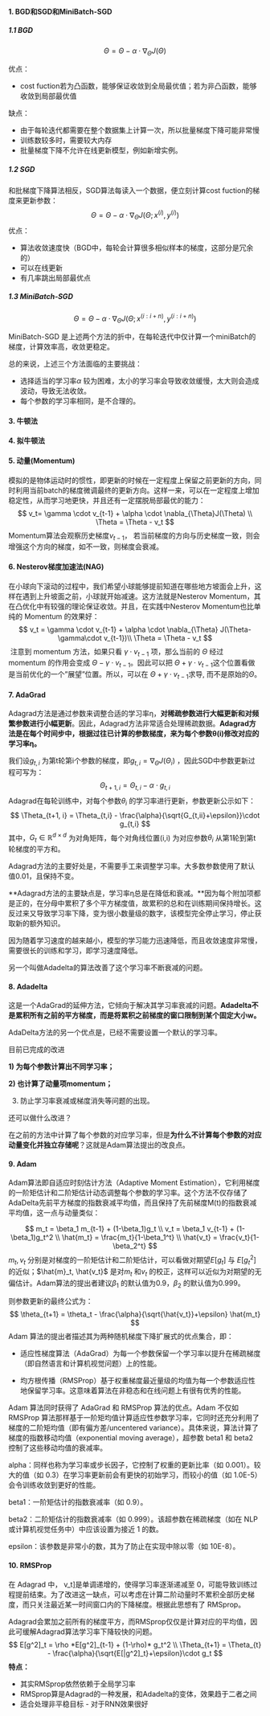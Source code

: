 #### 1. BGD和SGD和MiniBatch-SGD

##### 1.1 BGD

$$
\Theta = \Theta - \alpha \cdot \nabla_{\Theta}J(\Theta)
$$

优点：

- cost fuction若为凸函数，能够保证收敛到全局最优值；若为非凸函数，能够收敛到局部最优值

缺点：

- 由于每轮迭代都需要在整个数据集上计算一次，所以批量梯度下降可能非常慢
- 训练数较多时，需要较大内存
- 批量梯度下降不允许在线更新模型，例如新增实例。

##### 1.2 SGD

和批梯度下降算法相反，SGD算法每读入一个数据，便立刻计算cost fuction的梯度来更新参数： 
$$
\Theta = \Theta - \alpha \cdot \nabla_{\Theta}J(\Theta;x^{(i)},y^{(i)})
$$
优点：

- 算法收敛速度快（BGD中，每轮会计算很多相似样本的梯度，这部分是冗余的）
- 可以在线更新
- 有几率跳出局部最优点

##### 1.3 MiniBatch-SGD

$$
\Theta = \Theta - \alpha \cdot \nabla_{\Theta}J(\Theta;x^{(i:i+n)},y^{(i:i+n)})
$$

MiniBatch-SGD 是上述两个方法的折中，在每轮迭代中仅计算一个miniBatch的梯度，计算效率高，收敛更稳定。

总的来说，上述三个方法面临的主要挑战：

- 选择适当的学习率$\alpha$ 较为困难，太小的学习率会导致收敛缓慢，太大则会造成波动，导致无法收敛。
- 每个参数的学习率相同，是不合理的。

#### 3. 牛顿法



#### 4. 拟牛顿法



#### 5. 动量(Momentum)

​	模拟的是物体运动时的惯性，即更新的时候在一定程度上保留之前更新的方向，同时利用当前batch的梯度微调最终的更新方向。这样一来，可以在一定程度上增加稳定性，从而学习地更快，并且还有一定摆脱局部最优的能力：
$$
v_t= \gamma \cdot v_{t-1} + \alpha \cdot \nabla_{\Theta}J(\Theta) \\
\Theta = \Theta - v_t
$$
Momentum算法会观察历史梯度$v_{t-1}$， 若当前梯度的方向与历史梯度一致，则会增强这个方向的梯度，如不一致，则梯度会衰减。

#### 6. Nesterov梯度加速法(NAG)

在小球向下滚动的过程中，我们希望小球能够提前知道在哪些地方坡面会上升，这样在遇到上升坡面之前，小球就开始减速。这方法就是Nesterov Momentum，其在凸优化中有较强的理论保证收敛。并且，在实践中Nesterov Momentum也比单纯的 Momentum 的效果好：
$$
v_t = \gamma \cdot v_{t-1} + \alpha \cdot \nabla_{\Theta} J(\Theta- \gamma\cdot v_{t-1})\\
\Theta = \Theta - v_t
$$
​	注意到 momentum 方法，如果只看 $γ \cdot v_{t-1}$ 项，那么当前的 $\Theta$ 经过 momentum 的作用会变成 $\Theta-\gamma \cdot v_{t-1}$。因此可以把 $\Theta+\gamma \cdot v_{t-1}$这个位置看做是当前优化的一个”展望”位置。所以，可以在 $\Theta+\gamma \cdot v_{t-1}$求导, 而不是原始的$\Theta$。 

#### 7. AdaGrad

Adagrad方法是通过参数来调整合适的学习率η，**对稀疏参数进行大幅更新和对频繁参数进行小幅更新**。因此，Adagrad方法非常适合处理稀疏数据。**Adagrad方法是在每个时间步中，根据过往已计算的参数梯度，来为每个参数θ(i)修改对应的学习率η。**

我们设$g_{t,i}$ 为第t轮第i个参数的梯度，即$g_{t,i}=\nabla_{\Theta}J(\Theta_i)$ ，因此SGD中参数更新过程可写为：
$$
\Theta_{t+1, i} = \Theta_{t,i} - \alpha \cdot g_{t,i}
$$
Adagrad在每轮训练中，对每个参数$\theta_i$ 的学习率进行更新，参数更新公示如下：
$$
\Theta_{t+1, i} = \Theta_{t,i} - \frac{\alpha}{\sqrt{G_{t,ii}+\epsilon}}\cdot g_{t,i}
$$
其中，$G_t \in \mathbb{R}^{d \times d}$ 为对角矩阵，每个对角线位置(i,i) 为对应参数$\theta_i$ 从第1轮到第t轮梯度的平方和。

Adagrad方法的主要好处是，不需要手工来调整学习率。大多数参数使用了默认值0.01，且保持不变。

**Adagrad方法的主要缺点是，学习率η总是在降低和衰减。**因为每个附加项都是正的，在分母中累积了多个平方梯度值，故累积的总和在训练期间保持增长。这反过来又导致学习率下降，变为很小数量级的数字，该模型完全停止学习，停止获取新的额外知识。

因为随着学习速度的越来越小，模型的学习能力迅速降低，而且收敛速度非常慢，需要很长的训练和学习，即学习速度降低。

另一个叫做Adadelta的算法改善了这个学习率不断衰减的问题。

#### 8. Adadelta

这是一个AdaGrad的延伸方法，它倾向于解决其学习率衰减的问题。**Adadelta不是累积所有之前的平方梯度，而是将累积之前梯度的窗口限制到某个固定大小w。**

AdaDelta方法的另一个优点是，已经不需要设置一个默认的学习率。

目前已完成的改进

**1) 为每个参数计算出不同学习率；**

**2) 也计算了动量项momentum；**

3) 防止学习率衰减或梯度消失等问题的出现。

还可以做什么改进？

在之前的方法中计算了每个参数的对应学习率，但是**为什么不计算每个参数的对应动量变化并独立存储呢**？这就是Adam算法提出的改良点。

#### 9. Adam

Adam算法即自适应时刻估计方法（Adaptive Moment Estimation），它利用梯度的一阶矩估计和二阶矩估计动态调整每个参数的学习率。这个方法不仅存储了AdaDelta先前平方梯度的指数衰减平均值，而且保持了先前梯度M(t)的指数衰减平均值，这一点与动量类似：

$$
m_t = \beta_1 m_{t-1} + (1-\beta_1)g_t \\
v_t = \beta_1 v_{t-1} + (1-\beta_1)g_t^2 \\
\hat{m_t} = \frac{m_t}{1-\beta_1^t} \\
\hat{v_t} = \frac{v_t}{1-\beta_2^t}
$$
$m_t, v_t$ 分别是对梯度的一阶矩估计和二阶矩估计，可以看做对期望$E[g_t]$ 与 $E[g_t^2]$ 的近似；$\hat{m}_t, \hat{v_t}$ 是对$m_t$ 和$v_t$ 的校正，这样可以近似为对期望的无偏估计。Adam算法的提出者建议$\beta_1$ 的默认值为0.9，$\beta_2$ 的默认值为0.999。

则参数更新的最终公式为：
$$
\theta_{t+1} = \theta_t - \frac{\alpha}{\sqrt{\hat{v_t}}+\epsilon} \hat{m_t}
$$
Adam 算法的提出者描述其为两种随机梯度下降扩展式的优点集合，即：

- 适应性梯度算法（AdaGrad）为每一个参数保留一个学习率以提升在稀疏梯度（即自然语言和计算机视觉问题）上的性能。

- 均方根传播（RMSProp）基于权重梯度最近量级的均值为每一个参数适应性地保留学习率。这意味着算法在非稳态和在线问题上有很有优秀的性能。

Adam 算法同时获得了 AdaGrad 和 RMSProp 算法的优点。Adam 不仅如 RMSProp 算法那样基于一阶矩均值计算适应性参数学习率，它同时还充分利用了梯度的二阶矩均值（即有偏方差/uncentered variance）。具体来说，算法计算了梯度的指数移动均值（exponential moving average），超参数 beta1 和 beta2 控制了这些移动均值的衰减率。

alpha：同样也称为学习率或步长因子，它控制了权重的更新比率（如 0.001）。较大的值（如 0.3）在学习率更新前会有更快的初始学习，而较小的值（如 1.0E-5）会令训练收敛到更好的性能。

beta1：一阶矩估计的指数衰减率（如 0.9）。

beta2：二阶矩估计的指数衰减率（如 0.999）。该超参数在稀疏梯度（如在 NLP 或计算机视觉任务中）中应该设置为接近 1 的数。

epsilon：该参数是非常小的数，其为了防止在实现中除以零（如 10E-8）。

#### 10. RMSProp

在 Adagrad 中， v_t]是单调递增的，使得学习率逐渐递减至 0，可能导致训练过程提前结束。为了改进这一缺点，可以考虑在计算二阶动量时不累积全部历史梯度，而只关注最近某一时间窗口内的下降梯度。根据此思想有了 RMSprop。

​	Adagrad会累加之前所有的梯度平方，而RMSprop仅仅是计算对应的平均值，因此可缓解Adagrad算法学习率下降较快的问题。 
$$
E[g^2]_t = \rho *E[g^2]_{t-1} + (1-\rho)* g_t^2 \\
\Theta_{t+1} = \Theta_{t} - \frac{\alpha}{\sqrt{E[|g^2]_t}+\epsilon}\cdot g_t
$$
**特点：**

- 其实RMSprop依然依赖于全局学习率
- RMSprop算是Adagrad的一种发展，和Adadelta的变体，效果趋于二者之间
- 适合处理非平稳目标 - 对于RNN效果很好

